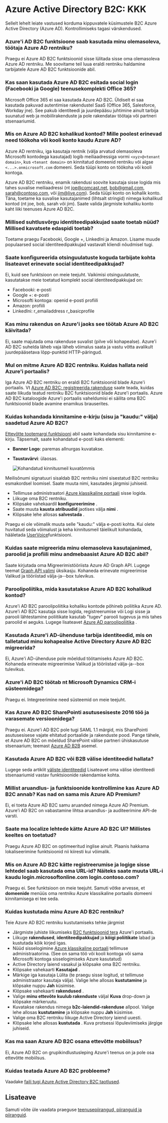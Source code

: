 <properties
    pageTitle="Azure Active Directory B2C: Korduma kippuvad küsimused | Microsoft Azure'i"
    description="Korduma kippuvad küsimused Azure Active Directory B2C kohta"
    services="active-directory-b2c"
    documentationCenter=""
    authors="swkrish"
    manager="mbaldwin"
    editor="bryanla"/>

<tags
    ms.service="active-directory-b2c"
    ms.workload="identity"
    ms.tgt_pltfrm="na"
    ms.devlang="na"
    ms.topic="article"
    ms.date="08/09/2016"
    ms.author="swkrish"/>

# <a name="azure-active-directory-b2c-faqs"></a>Azure Active Directory B2C: KKK

Sellelt lehelt leiate vastused korduma kippuvatele küsimustele B2C Azure Active Directory (Azure AD). Kontrollimiseks tagasi värskendused.

### <a name="can-i-use-azure-ad-b2c-features-in-my-existing-employee-based-azure-ad-tenant"></a>Azure'i AD B2C funktsioone saab kasutada minu olemasoleva, töötaja Azure AD rentniku?

Praegu ei Azure AD B2C funktsioonid sisse lülitada sisse oma olemasoleva Azure AD rentniku. Me soovitame teil luua eraldi rentniku haldamine tarbijatele Azure AD B2C funktsioonide abil.

### <a name="can-i-use-azure-ad-b2c-to-provide-social-login-facebook-and-google-into-office-365"></a>Kas saan kasutada Azure AD B2C esitada social login (Facebooki ja Google) teenusekomplekti Office 365?

Microsoft Office 365 ei saa kasutada Azure AD B2C. Üldiselt ei saa kasutada pakuvad autentimise rakendustel SaaS (Office 365, Salesforce, Workday jne). See pakub identiteedi ja juurdepääsu juhtimine ainult tarbija suunatud web ja mobiilirakenduste ja pole rakendatav töötaja või partneri stsenaariumid.

### <a name="what-are-local-accounts-in-azure-ad-b2c-how-are-they-different-from-work-or-school-accounts-in-azure-ad"></a>Mis on Azure AD B2C kohalikud kontod? Mille poolest erinevad need töökoha või kooli konto kaudu Azure AD?

Azure AD rentniku, iga kasutaja rentnik (välja arvatud olemasoleva Microsofti kontodega kasutajad) logib meiliaadressiga vormi `<xyz>@<tenant domain>`, kus `<tenant domain>` on kinnitatud domeenid rentniku või algse `<...>.onmicrosoft.com` domeeni. Seda tüüpi konto on töökoha või kooli kontoga.

Azure AD B2C rentniku, enamik rakendusi soovite kasutaja sisse logida mis tahes suvalise meiliaadressi (nt joe@comcast.net, bob@gmail.com, sarah@contoso.com, või jim@live.com). Seda tüüpi konto on kohalik konto. Täna, toetame ka suvalise kasutajanimed (lihtsalt stringid) nimega kohalikud kontod (nt joe, bob, sarah või jim). Saate valida järgmiste kohaliku konto kaht liiki teenuses Azure AD B2C.

### <a name="which-social-identity-providers-do-you-support-now-which-ones-do-you-plan-to-support-in-the-future"></a>Millised suhtlusvõrgu identiteedipakkujad saate toetab nüüd? Millised kavatsete edaspidi toetab?

Toetame praegu Facebooki, Google +, LinkedIni ja Amazon. Lisame muude populaarsed social identiteedipakkujad vastavalt kliendi nõudmisel tugi.

### <a name="can-i-configure-scopes-to-gather-more-information-about-consumers-from-various-social-identity-providers"></a>Saate konfigureerida otsinguulatuste koguda tarbijate kohta lisateavet erinevate social identiteedipakkujad?

Ei, kuid see funktsioon on meie teejuht. Vaikimisi otsinguulatuste, kasutatakse meie toetatud komplekt social identiteedipakkujad on:

- Facebooki: e-posti
- Google +: e-posti
- Microsofti kontoga: openid e-posti profiili
- Amazon: profiili
- LinkedIni: r_emailaddress r_basicprofile

### <a name="does-my-application-have-to-be-run-on-azure-for-it-work-with-azure-ad-b2c"></a>Kas minu rakendus on Azure'i jaoks see töötab Azure AD B2C käivitada?

Ei, saate majutada oma rakenduse suvalist (pilve või kohapealse). Azure'i AD B2C suhelda läheb vaja läheb võimalus saata ja vastu võtta avalikult juurdepääsetava lõpp-punktid HTTP-päringud.

### <a name="i-have-multiple-azure-ad-b2c-tenants-how-can-i-manage-them-on-the-azure-portal"></a>Mul on mitme Azure AD B2C rentniku. Kuidas hallata neid Azure'i portaalis?

Iga Azure AD B2C rentniku on eraldi B2C funktsioonid blade Azure'i portaalis. Vt [Azure AD B2C: registreerida rakenduse](active-directory-b2c-app-registration.md#navigate-to-the-b2c-features-blade) saate teada, kuidas saate liikuda teatud rentniku B2C funktsioonid blade Azure'i portaalis. Azure AD B2C kataloogide Azure'i portaalis vaheldumisi ei säilita oma B2C funktsioonid blade avamine enamikus brauserites.

### <a name="how-do-i-customize-verification-emails-the-content-and-the-from-field-sent-by-azure-ad-b2c"></a>Kuidas kohandada kinnitamine e-kirju (sisu ja "kaudu:" välja) saadetud Azure AD B2C?

[Ettevõtte tootemargi funktsiooni](../active-directory/active-directory-add-company-branding.md) abil saate kohandada sisu kinnitamine e-kirju. Täpsemalt, saate kohandatud e-posti kaks elementi:

- **Banner Logo**: paremas allnurgas kuvatakse.
- **Taustavärvi**: ülaosas.

    ![Kohandatud kinnitusmeil kuvatõmmis](./media/active-directory-b2c-faqs/company-branded-verification-email.png)

Meilisõnumi signatuuri sisaldab B2C rentniku nimi sisestatud B2C rentniku esmakordsel loomisel. Saate muuta nimi, kasutades järgmisi juhiseid.

- Tellimuse administraatori [Azure klassikaline portaali](https://manage.windowsazure.com/) sisse logida.
- Liikuge oma B2C rentniku.
- Klõpsake vahekaardil **konfigureerimine** .
- Saate muuta **kausta atribuudid** jaotises välja **nimi** .
- Klõpsake lehe allosas **salvestada** .

Praegu ei ole võimalik muuta selle "kaudu:" välja e-posti kohta. Kui olete huvitatud seda võimalust ja keha kinnitusmeil täielikult kohandada, hääletada [UserVoice](https://feedback.azure.com/forums/169401-azure-active-directory/suggestions/15334335-fully-customizable-verification-emails)funktsiooni.

### <a name="how-can-i-migrate-my-existing-user-names-passwords-and-profiles-from-my-database-to-azure-ad-b2c"></a>Kuidas saate migreerida minu olemasoleva kasutajanimed, paroolid ja profiili minu andmebaasist Azure AD B2C abil?

Saate kirjutada oma Migreerimistööriista Azure AD Graph API. Lugege teemat [Graph API valimi](active-directory-b2c-devquickstarts-graph-dotnet.md) üksikasju. Kohaneda erinevate migreerimise Valikud ja tööriistad välja-ja--box tulevikus.

### <a name="what-password-policy-is-used-for-local-accounts-in-azure-ad-b2c"></a>Paroolipoliitika, mida kasutatakse Azure AD B2C kohalikud kontod?

Azure'i AD B2C paroolipoliitika kohaliku kontode põhineb poliitika Azure AD. Azure'i AD B2C kasutaja sisse logida, registreerumise või Logi sisse ja parooli lähtestamine poliitikate kasutab "tugev" parooli tugevus ja mis tahes paroolid ei aeguks. Lugege lisateavet [Azure AD paroolipoliitika](https://msdn.microsoft.com/library/azure/jj943764.aspx) .

### <a name="can-i-use-azure-ad-connect-to-migrate-consumer-identities-that-are-stored-on-my-on-premises-active-directory-to-azure-ad-b2c"></a>Kasutada Azure'i AD-ühenduse tarbija identiteedid, mis on talletatud minu kohapealse Active Directory Azure AD B2C migreerida?

Ei, Azure'i AD-ühenduse pole mõeldud töötamiseks Azure AD B2C. Kohaneda erinevate migreerimise Valikud ja tööriistad välja-ja--box tulevikus.

### <a name="does-azure-ad-b2c-work-with-crm-systems-such-as-microsoft-dynamics"></a>Azure'i AD B2C töötab nt Microsoft Dynamics CRM-i süsteemidega?

Praegu ei. Integreerimine need süsteemid on meie teejuht.

### <a name="does-azure-ad-b2c-work-with-sharepoint-on-premises-2016-or-earlier"></a>Kas Azure AD B2C SharePointi asutusesiseste 2016 töö ja varasemate versioonidega?

Praegu ei. Azure'i AD B2C pole tugi SAML 1.1 märgid, mis SharePointi asutusesisese vajate ehitatud portaalide ja rakenduste pood. Pange tähele, et Azure AD B2C on mõeldud SharePoint välise partneri ühiskasutuse stsenaarium; teemast [Azure AD B2B](http://blogs.technet.com/b/ad/archive/2015/09/15/learn-all-about-the-azure-ad-b2b-collaboration-preview.aspx) asemel.

### <a name="should-i-use-azure-ad-b2c-or-b2b-to-manage-external-identities"></a>Kasutada Azure AD B2C või B2B välise identiteedid hallata?

Lugege seda artiklit [väliste identiteedid](../active-directory/active-directory-b2b-compare-external-identities.md) Lisateavet oma välise identiteedi stsenaariumid vastav funktsioonide rakendamise kohta.

### <a name="what-reporting-and-auditing-features-does-azure-ad-b2c-provide-are-they-the-same-as-in-azure-ad-premium"></a>Millist aruandlus- ja funktsioonide kontrollimine kas Azure AD B2C annab? Kas nad on sama mis Azure AD Premium?

Ei, ei toeta Azure AD B2C samu aruanded nimega Azure AD Premium. Azure'i AD B2C on vabastamine lihtsa aruandlus- ja auditeerimine API-de varsti.

### <a name="can-i-localize-the-ui-of-pages-served-by-azure-ad-b2c-what-languages-are-supported"></a>Saate ma localize lehtede kätte Azure AD B2C UI? Millistes keeltes on toetatud?

Praegu Azure AD B2C on optimeeritud inglise ainult. Plaanis hakkama lokaliseerimine funktsioonid nii kiiresti kui võimalik.

### <a name="can-i-use-my-own-urls-on-my-sign-up-and-sign-in-pages-that-are-served-by-azure-ad-b2c-for-instance-can-i-change-the-url-from-loginmicrosoftonlinecom-to-logincontosocom"></a>Mis on Azure AD B2C kätte registreerumise ja logige sisse lehtedel saab kasutada oma URL-id? Näiteks saate muuta URL-i kaudu login.microsoftonline.com login.contoso.com?

Praegu ei. See funktsioon on meie teejuht. Samuti võtke arvesse, et **domeenide** menüüs oma rentniku Azure klassikaline portaalis domeeni kinnitamisega ei tee seda.

### <a name="how-do-i-delete-my-azure-ad-b2c-tenant"></a>Kuidas kustutada minu Azure AD B2C rentniku?

Teie Azure AD B2C rentniku kustutamiseks tehke järgmist

- Järgmiste juhiste liikumiseks [B2C funktsioonid tera](active-directory-b2c-app-registration.md#navigate-to-the-b2c-features-blade) Azure'i portaalis.
- Liikuge **rakendused**, **identiteedipakkujad** ja **kõigi poliitikate** labad ja kustutada kõik kirjed igas.
- Nüüd sisselogimine [Azure klassikaline portaali](https://manage.windowsazure.com/) tellimuse administraatorina. (See on sama töö või kooli kontoga või sama Microsofti kontoga sisselogimiseks Azure kasutatud)
- Active Directory laiend vasakul ja klõpsake oma B2C rentniku.
- Klõpsake vahekaarti **Kasutajad** .
- Märkige iga kasutaja Lülita (te praegu sisse logitud, st tellimuse administraator kasutaja välja). Valige lehe allosas **kustutamine** ja klõpsake nuppu **Jah** küsimise.
- Klõpsake vahekaarti **rakendused** .
- Valige **minu ettevõte kuulub rakenduste** väljal **Kuva** drop-down ja klõpsake märkeruutu.
- Kuvatakse rakendus nimega **b2c-laiendid-rakenduse** allpool. Valige lehe allosas **kustutamine** ja klõpsake nuppu **Jah** küsimise.
- Valige oma B2C rentniku liikuge Active Directory laiend uuesti.
- Klõpsake lehe allosas **kustutada** . Kuva protsessi lõpuleviimiseks järgige juhiseid.

### <a name="can-i-get-azure-ad-b2c-as-part-of-enterprise-mobility-suite"></a>Kas ma saan Azure AD B2C osana ettevõtte mobiilsus?

Ei, Azure AD B2C on grupikindlustusleping Azure'i teenus on ja pole osa ettevõtte mobiilsus.

### <a name="how-do-i-report-issues-with-azure-ad-b2c"></a>Kuidas teatada Azure AD B2C probleeme?

Vaadake [faili tugi Azure Active Directory B2C taotlused](active-directory-b2c-support.md).

## <a name="more-information"></a>Lisateave

Samuti võite üle vaadata praeguse [teenusepiirangud, piiranguid ja piiranguid](active-directory-b2c-limitations.md).
